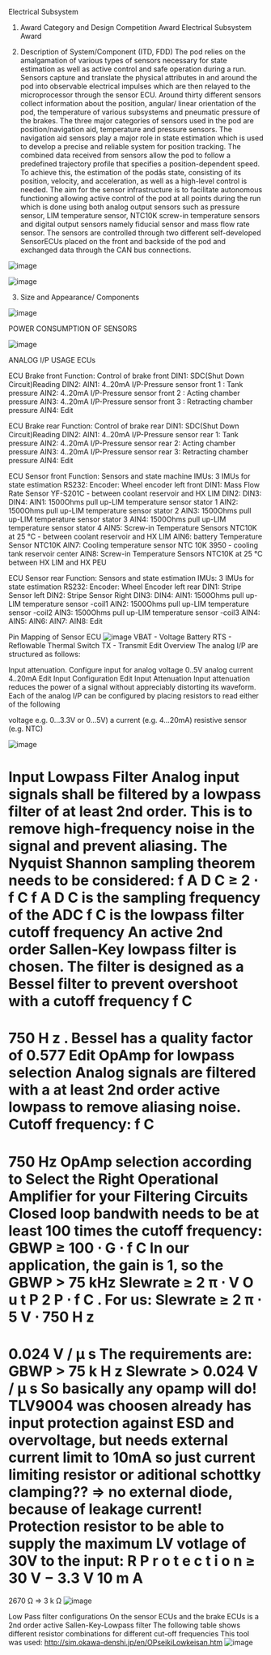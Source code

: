 Electrical Subsystem

1. Award Category and Design Competition Award
Electrical Subsystem Award


2. Description of System/Component (ITD, FDD)
The pod relies on the amalgamation of various types of sensors necessary for state estimation as well as active control and safe operation during a run. Sensors capture and translate the physical attributes in and around the pod into observable electrical impulses which are then relayed to the microprocessor through the sensor ECU. Around thirty different sensors collect information about the position, angular/ linear orientation of the pod, the temperature of various subsystems and pneumatic pressure of the brakes. The three major categories of sensors used in the pod are position/navigation aid, temperature and pressure sensors. The navigation aid sensors play a major role in state estimation which is used to develop a precise and reliable system for position tracking. The combined data received from sensors allow the pod to follow a predefined trajectory profile that specifies a position-dependent speed. To achieve this, the estimation of the podâs state, consisting of its position, velocity, and acceleration, as well as a high-level control is needed. The aim for the sensor infrastructure is to facilitate autonomous functioning allowing active control of the pod at all points during the run which is done using both analog output sensors such as pressure sensor, LIM temperature sensor, NTC10K screw-in temperature sensors and digital output sensors namely fiducial sensor and mass flow rate sensor. The sensors are controlled through two different self-developed SensorECUs placed on the front and backside of the pod and exchanged data through the CAN bus connections.

![image](https://github.com/user-attachments/assets/bd425249-0b31-40d6-a2a2-b785c41800a4)

![image](https://github.com/user-attachments/assets/3b875a27-c35e-4282-a910-4bae8cf24c98)

3. Size and Appearance/ Components

![image](https://github.com/user-attachments/assets/eeee2264-2a37-4cc4-af53-742c822e1d25)

POWER CONSUMPTION OF SENSORS

![image](https://github.com/user-attachments/assets/d66c5aa0-1e52-45af-9798-c76ac6e3f260)

ANALOG I/P USAGE ECUs

ECU Brake front
Function: Control of brake front
DIN1: SDC(Shut Down Circuit)Reading
DIN2:
AIN1: 4..20mA I/P-Pressure sensor front 1 : Tank pressure
AIN2: 4..20mA I/P-Pressure sensor front 2 : Acting chamber pressure
AIN3: 4..20mA I/P-Pressure sensor front 3 : Retracting chamber pressure
AIN4:
Edit

ECU Brake rear
Function: Control of brake rear
DIN1: SDC(Shut Down Circuit)Reading
DIN2:
AIN1: 4..20mA I/P-Pressure sensor rear 1: Tank pressure
AIN2: 4..20mA I/P-Pressure sensor rear 2: Acting chamber pressure
AIN3: 4..20mA I/P-Pressure sensor rear 3: Retracting chamber pressure
AIN4:
Edit

ECU Sensor front
Function: Sensors and state machine
IMUs: 3 IMUs for state estimation
RS232:
Encoder: Wheel encoder left front
DIN1: Mass Flow Rate Sensor YF-S201C - between coolant reservoir and HX LIM
DIN2:
DIN3:
DIN4:
AIN1: 1500Ohms pull up-LIM temperature sensor stator 1
AIN2: 1500Ohms pull up-LIM temperature sensor stator 2
AIN3: 1500Ohms pull up-LIM temperature sensor stator 3
AIN4: 1500Ohms pull up-LIM temperature sensor stator 4
AIN5: Screw-in Temperature Sensors NTC10K at 25 °C - between coolant reservoir and HX LIM
AIN6: battery Temperature Sensor NTC10K
AIN7: Cooling temperature sensor NTC 10K 3950 - cooling tank reservoir center
AIN8: Screw-in Temperature Sensors NTC10K at 25 °C between HX LIM and HX PEU

ECU Sensor rear
Function: Sensors and state estimation
IMUs: 3 IMUs for state estimation
RS232:
Encoder: Wheel Encoder left rear
DIN1: Stripe Sensor left
DIN2: Stripe Sensor Right
DIN3:
DIN4:
AIN1: 1500Ohms pull up-LIM temperature sensor -coil1
AIN2: 1500Ohms pull up-LIM temperature sensor -coil2
AIN3: 1500Ohms pull up-LIM temperature sensor -coil3
AIN4:
AIN5:
AIN6:
AIN7:
AIN8:
Edit

Pin Mapping of Sensor ECU
![image](https://github.com/user-attachments/assets/966dab0c-bb52-4e78-8874-a9473bbe95d8)
VBAT - Voltage Battery
RTS - Reflowable Thermal Switch
TX - Transmit
Edit
Overview
The analog I/P are structured as follows:

Input attenuation. Configure input for
analog voltage 0..5V
analog current 4..20mA
Edit
Input Configuration
Edit
Input Attenuation
Input attenuation reduces the power of a signal without appreciably distorting its waveform. Each of the analog I/P can be configured by placing resistors to read either of the following

voltage e.g. 0…3.3V or 0…5V)
a current (e.g. 4…20mA)
resistive sensor (e.g. NTC)

![image](https://github.com/user-attachments/assets/f4d1db96-6ef4-4da6-bf7b-c373aaca9511)

Input Lowpass Filter
Analog input signals shall be filtered by a lowpass filter of at least 2nd order.
This is to remove high-frequency noise in the signal and prevent aliasing.
The Nyquist Shannon sampling theorem needs to be considered: 
f
A
D
C
≥
2
⋅
f
C
f
A
D
C
 is the sampling frequency of the ADC
f
C
 is the lowpass filter cutoff frequency
An active 2nd order Sallen-Key lowpass filter is chosen.
The filter is designed as a Bessel filter to prevent overshoot with a cutoff frequency 
f
C
=
750
H
z
.
Bessel has a quality factor of 0.577
Edit
OpAmp for lowpass selection
Analog signals are filtered with a at least 2nd order active lowpass to remove aliasing noise.
Cutoff frequency: 
f
C
=
750
Hz
OpAmp selection according to Select the Right Operational Amplifier for your Filtering Circuits
Closed loop bandwith needs to be at least 100 times the cutoff frequency: 
GBWP
≥
100
⋅
G
⋅
f
C
In our application, the gain is 1, so the GBWP > 75 kHz
Slewrate
≥
2
π
⋅
V
O
u
t
P
2
P
⋅
f
C
.
For us: 
Slewrate
≥
2
π
⋅
5
V
⋅
750
H
z
=
0.024
V
/
μ
s
The requirements are:
GBWP > 
75
k
H
z
Slewrate > 
0.024
V
/
μ
s
So basically any opamp will do!
TLV9004 was choosen
already has input protection against ESD and overvoltage, but needs external current limit to 10mA
so just current limiting resistor or aditional schottky clamping??
⇒ no external diode, because of leakage current!
Protection resistor to be able to supply the maximum LV votlage of 30V to the input:
R
P
r
o
t
e
c
t
i
o
n
≥
30
V
−
3.3
V
10
m
A
=
2670
Ω
=>
3
k
Ω
![image](https://github.com/user-attachments/assets/2c2cfa54-5f45-4983-8d3f-6868531ad15d)

Low Pass filter configurations
On the sensor ECUs and the brake ECUs is a 2nd order active Sallen-Key-Lowpass filter
The following table shows different resistor combinations for different cut-off frequencies
This tool was used: http://sim.okawa-denshi.jp/en/OPseikiLowkeisan.htm
![image](https://github.com/user-attachments/assets/f69bbde4-b096-4006-ad37-be7e7bf51cfd)




